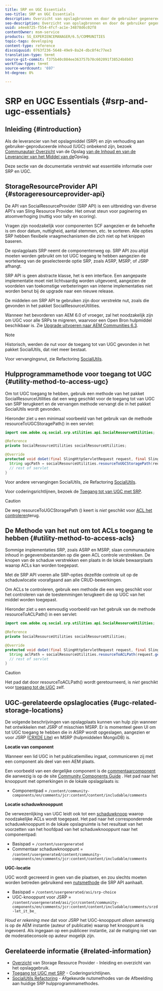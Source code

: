 ```yaml
---
title: SRP en UGC Essentials
seo-title: SRP en UGC Essentials
description: Overzicht van opslagbronnen en door de gebruiker gegenereerde inhoud
seo-description: Overzicht van opslagbronnen en door de gebruiker gegenereerde inhoud
uuid: a4ee8725-f554-4fcf-ac1e-34878d6c02f8
contentOwner: msm-service
products: SG_EXPERIENCEMANAGER/6.5/COMMUNITIES
topic-tags: developing
content-type: reference
discoiquuid: 0763f236-5648-49e9-8a24-dbc8f4c77ee3
translation-type: tm+mt
source-git-commit: f375b40c084ee363757b78c602091f38524b8b03
workflow-type: tm+mt
source-wordcount: '697'
ht-degree: 0%

---
```



# SRP en UGC Essentials {#srp-and-ugc-essentials}

## Inleiding {#introduction}

Als de leverancier van het opslagmiddel (SRP) en zijn verhouding aan gebruiker-geproduceerde inhoud (UGC) onbekend zijn, bezoek [Communautair Overzicht](working-with-srp.md) van de Opslag [van de Inhoud en van de Leverancier van het Middel van de](srp.md)Opslag.

Deze sectie van de documentatie verstrekt wat essentiële informatie over SRP en UGC.

## StorageResourceProvider API {#storageresourceprovider-api}

De API van SocialResourceProvider (SRP API) is een uitbreiding van diverse API&#39;s van Sling Resource Provider. Het omvat steun voor paginering en atoomverhoging (nuttig voor tally en scoring).

Vragen zijn noodzakelijk voor componenten SCF aangezien er de behoefte is om door datum, nuttigheid, aantal stemmen, etc. te sorteren. Alle opties SRP hebben flexibele vraagmechanismen die zich niet op het knippen baseren.

De opslagplaats SRP neemt de componentenweg op. SRP API zou altijd moeten worden gebruikt om tot UGC toegang te hebben aangezien de wortelweg van de geselecteerde optie SRP, zoals ASRP, MSRP, of JSRP afhangt.

SRP API is geen abstracte klasse, het is een interface. Een aangepaste implementatie moet niet lichtvaardig worden uitgevoerd, aangezien de voordelen van toekomstige verbeteringen van interne implementaties niet worden benut bij de upgrade naar een nieuwe release.

De middelen om SRP API te gebruiken zijn door verstrekte nut, zoals die gevonden in het pakket SocialResourceUtilities.

Wanneer het bevorderen van AEM 6.0 of vroeger, zal het noodzakelijk zijn om UGC voor alle SRPs te migreren, waarvoor een Open Bron hulpmiddel beschikbaar is. Zie [Upgrade uitvoeren naar AEM Communities 6.3](upgrade.md).

>[!NOTE]
>
>Historisch, werden de nut voor de toegang tot van UGC gevonden in het pakket SocialUtils, dat niet meer bestaat.
>
>Voor vervangingsnut, zie Refactoring [SocialUtils](socialutils.md).

## Hulpprogrammamethode voor toegang tot UGC {#utility-method-to-access-ugc}

Om tot UGC toegang te hebben, gebruik een methode van het pakket SocialResourceUtilities dat een weg geschikt voor de toegang tot van UGC van SRP terugkeert en de vervangen methode vervangt die in het pakket SocialUtils wordt gevonden.

Hieronder ziet u een minimaal voorbeeld van het gebruik van de methode resourceToUGCStoragePath() in een servlet:

```java
import com.adobe.cq.social.srp.utilities.api.SocialResourceUtilities;

@Reference
private SocialResourceUtilities socialResourceUtilities;

@Override
protected void doGet(final SlingHttpServletRequest request, final SlingHttpServletResponse response) throws ServletException, IOException {
  String ugcPath = socialResourceUtilities.resourceToUGCStoragePath(request.getResource());
  // rest of servlet
}
```

Voor andere vervangingen SocialUtils, zie Refactoring [SocialUtils](socialutils.md).

Voor coderingsrichtlijnen, bezoek de [Toegang tot van UGC met SRP](accessing-ugc-with-srp.md).

>[!CAUTION]
>
>De weg resourceToUGCStoragePath () keert is *niet* geschikt voor [ACL het controleren](srp.md#for-access-control-acls)terug.

## De Methode van het nut om tot ACLs toegang te hebben {#utility-method-to-access-acls}

Sommige implementaties SRP, zoals ASRP en MSRP, slaan communautaire inhoud in gegevensbestanden op die geen ACL controle verstrekken. De knopen van de schaduw verstrekken een plaats in de lokale bewaarplaats waarop ACLs kan worden toegepast.

Met de SRP API voeren alle SRP-opties dezelfde controle uit op de schaduwlocatie voorafgaand aan alle CRUD-bewerkingen.

Om ACLs te controleren, gebruik een methode die een weg geschikt voor het controleren van de toestemmingen terugkeert die op UGC van het middel worden toegepast.

Hieronder ziet u een eenvoudig voorbeeld van het gebruik van de methode resourceToACLPath() in een servlet:

```java
import com.adobe.cq.social.srp.utilities.api.SocialResourceUtilities;

@Reference
private SocialResourceUtilities socialResourceUtilities;

@Override
protected void doGet(final SlingHttpServletRequest request, final SlingHttpServletResponse response) throws ServletException, IOException {
  String aclPath = socialResourceUtilities.resourceToACLPath(request.getResource());
  // rest of servlet
}
```

>[!CAUTION]
>
>Het pad dat door resourceToACLPath() wordt geretourneerd, is *niet* geschikt voor [toegang tot de UGC](#utility-method-to-access-acls) zelf.

## UGC-gerelateerde opslaglocaties {#ugc-related-storage-locations}

De volgende beschrijvingen van opslagplaats kunnen van hulp zijn wanneer het ontwikkelen met JSRP of misschien MSRP. Er is momenteel geen UI om tot UGC toegang te hebben die in ASRP wordt opgeslagen, aangezien er voor JSRP ([CRXDE Lite](../../help/sites-developing/developing-with-crxde-lite.md)) en MSRP (hulpmiddelen MongoDB) is.

**Locatie van component**

Wanneer een lid UGC in het publicatiemilieu ingaat, communiceren zij met een component als deel van een AEM plaats.

Een voorbeeld van een dergelijke component is de [commentaarcomponent](http://localhost:4502/content/community-components/en/comments.html) die aanwezig is op de site [Community Components Guide](components-guide.md) . Het pad naar het knooppunt met opmerkingen in de lokale opslagplaats is:

* Componentpad = `/content/community-components/en/comments/jcr:content/content/includable/comments`

**Locatie schaduwknooppunt**

De verwezenlijking van UGC leidt ook tot een [schaduwknoop](srp.md#about-shadow-nodes-in-jcr) waarop noodzakelijke ACLs wordt toegepast. Het pad naar het corresponderende schaduwknooppunt in de lokale opslagruimte is het resultaat van het voorzetten van het hoofdpad van het schaduwknooppunt naar het componentpad:

* Basispad = `/content/usergenerated`
* Commentaar schaduwknooppunt = `/content/usergenerated/content/community-components/en/comments/jcr:content/content/includable/comments`

**UGC-locatie**

UGC wordt gecreeerd in geen van die plaatsen, en zou slechts moeten worden betreden gebruikend een [nutsmethode](#utility-method-to-access-ugc) die SRP API aanhaalt.

* Basispad = `/content/usergenerated/asi/srp-choice`
* UGC-knooppunt voor JSRP = `/content/usergenerated/asi/jcr/content/community-components/en/comments/jcr:content/content/includable/comments/srzd-let_it_be_`

*Houd er rekening mee* dat voor JSRP het UGC-knooppunt *alleen* aanwezig is op de AEM instantie (auteur of publicatie) waarop het knooppunt is ingevoerd. Als ingegaan op een publiceer instantie, zal de matiging niet van de moderatieconsole op auteur mogelijk zijn.

## Gerelateerde informatie {#related-information}

* [Overzicht](srp.md) van Storage Resource Provider - Inleiding en overzicht van het opslaggebruik.
* [Toegang tot UGC met SRP](accessing-ugc-with-srp.md) - Coderingsrichtlijnen.
* [SocialUtils Refactoring](socialutils.md) - Afgekeurde nutsmethodes van de Afbeelding aan huidige SRP hulpprogrammamethodes.
